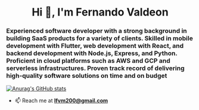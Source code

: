 <h1 align="center">Hi 👋, I'm Fernando Valdeon</h1>
<h3>Experienced software developer with a strong background in building SaaS products for a variety of clients. Skilled in mobile development with Flutter, web development with React, and backend development with Node.js, Express, and Python. Proficient in cloud platforms such as AWS and GCP and serverless infrastructures. Proven track record of delivering high-quality software solutions on time and on budget
</h3>

[![Anurag's GitHub stats](https://github-readme-stats.vercel.app/api?username=lfvm)](https://github.com/anuraghazra/github-readme-stats)

- 📫 Reach me at **lfvm200@gmail.com**
